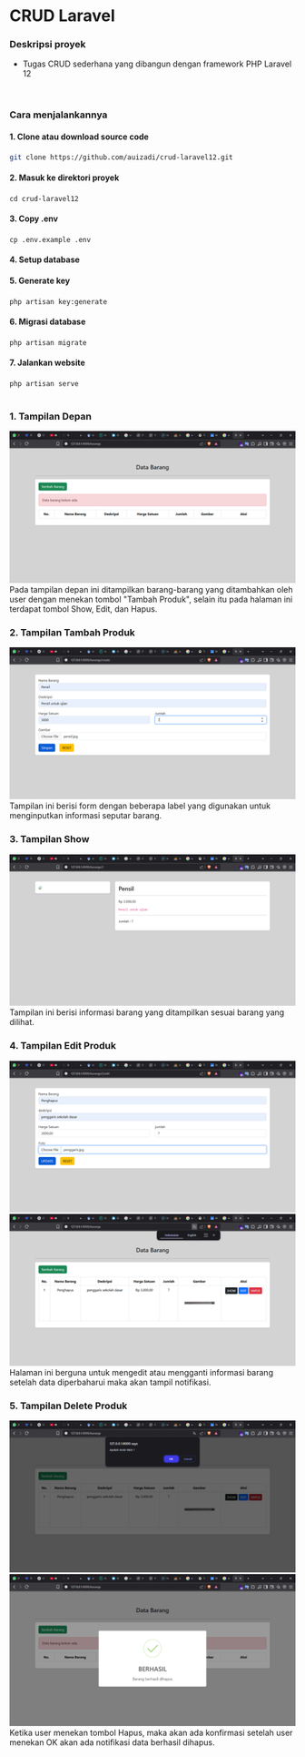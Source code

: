 # CRUD Laravel
### Deskripsi proyek
- Tugas CRUD sederhana yang dibangun dengan framework PHP Laravel 12
<br>

### Cara menjalankannya
#### 1. Clone atau download source code
```sh
git clone https://github.com/auizadi/crud-laravel12.git
```
#### 2. Masuk ke direktori proyek
`cd crud-laravel12`
#### 3. Copy .env
`cp .env.example .env`
#### 4. Setup database
#### 5. Generate key
`php artisan key:generate`
#### 6. Migrasi database
`php artisan migrate`
#### 7. Jalankan website
`php artisan serve` 
<br>
<br>


### 1. Tampilan Depan
![tampilan depan](/assets/lar1.png "tampilan depan")
Pada tampilan depan ini ditampilkan barang-barang yang ditambahkan oleh user dengan menekan tombol "Tambah Produk", selain itu pada halaman ini terdapat tombol Show, Edit, dan Hapus.
<br>

### 2. Tampilan Tambah Produk
![tampilan tambah produk](/assets/lar2.png "tampilan tambah produk")
Tampilan ini berisi form dengan beberapa label yang digunakan untuk menginputkan informasi seputar barang. 
<br>

### 3. Tampilan Show 
![tampilan show produk](/assets/lar3.png "tampilan show produk")
Tampilan ini berisi informasi barang yang ditampilkan sesuai barang yang dilihat.
<br>

### 4. Tampilan Edit Produk
![tampilan edit](/assets/lar4.png "tampilan edit")
![notifikasi berhasil edit](/assets/lar5.png "notifikasi berhasil edit")
Halaman ini berguna untuk mengedit atau mengganti informasi barang setelah data diperbaharui maka akan tampil notifikasi.
<br>

### 5. Tampilan Delete Produk
![tampilan delete](/assets/lar6.png "tampilan delete")
![notifikasi tampilan delete](/assets/lar7.png "notifikasi tampilan delete")
Ketika user menekan tombol Hapus, maka akan ada konfirmasi setelah user menekan OK akan ada notifikasi data berhasil dihapus.
<br>

